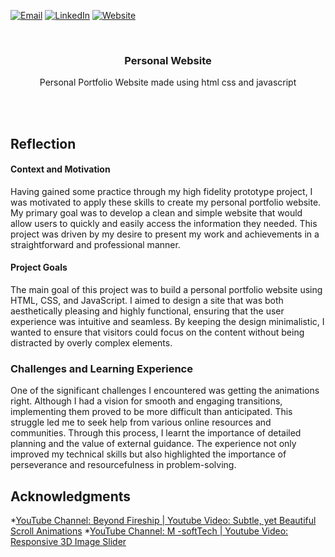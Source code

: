 <!-- Improved compatibility of back to top link: See: https://github.com/othneildrew/Best-README-Template/pull/73 -->
<a name="readme-top"></a>

<!-- PROJECT SHIELDS -->

[![Email](https://img.shields.io/badge/Email-D14836?style=for-the-badge&logo=gmail&logoColor=white)](mailto:hyungkenine2003@gmail.com)
[![LinkedIn][linkedin-shield]][linkedin-url]
[![Website](https://img.shields.io/badge/Website-Visit-blue?style=for-the-badge)](https://andrewshinportfolio.netlify.app)


<!-- PROJECT LOGO -->
<br />
<div align="center">

  <h3 align="center">Personal Website</h3>

  <p align="center">
    Personal Portfolio Website made using html css and javascript
  </p>
</div>

<br><br>

<!-- REFLECTION -->
## Reflection

#### Context and Motivation

Having gained some practice through my high fidelity prototype project, I was motivated to apply these skills to create my personal portfolio website. My primary goal was to develop a clean and simple website that would allow users to quickly and easily access the information they needed. This project was driven by my desire to present my work and achievements in a straightforward and professional manner.

#### Project Goals

The main goal of this project was to build a personal portfolio website using HTML, CSS, and JavaScript. I aimed to design a site that was both aesthetically pleasing and highly functional, ensuring that the user experience was intuitive and seamless. By keeping the design minimalistic, I wanted to ensure that visitors could focus on the content without being distracted by overly complex elements.

### Challenges and Learning Experience

One of the significant challenges I encountered was getting the animations right. Although I had a vision for smooth and engaging transitions, implementing them proved to be more difficult than anticipated. This struggle led me to seek help from various online resources and communities. Through this process, I learnt the importance of detailed planning and the value of external guidance. The experience not only improved my technical skills but also highlighted the importance of perseverance and resourcefulness in problem-solving.


<!-- ACKNOWLEDGMENTS -->
## Acknowledgments

*[YouTube Channel: Beyond Fireship | Youtube Video: Subtle, yet Beautiful Scroll Animations](https://www.youtube.com/watch?v=T33NN_pPeNI)
*[YouTube Channel: M -softTech | Youtube Video: Responsive 3D Image Slider](https://www.youtube.com/watch?app=desktop&v=HEJsHNWPF74)

<!-- MARKDOWN LINKS & IMAGES -->
[contributors-shield]: https://img.shields.io/github/contributors/github_username/repo_name.svg?style=for-the-badge
[contributors-url]: https://github.com/github_username/repo_name/graphs/contributors
[forks-shield]: https://img.shields.io/github/forks/github_username/repo_name.svg?style=for-the-badge
[forks-url]: https://github.com/github_username/repo_name/network/members
[stars-shield]: https://img.shields.io/github/stars/github_username/repo_name.svg?style=for-the-badge
[stars-url]: https://github.com/github_username/repo_name/stargazers
[issues-shield]: https://img.shields.io/github/issues/github_username/repo_name.svg?style=for-the-badge
[issues-url]: https://github.com/github_username/repo_name/issues
[license-shield]: https://img.shields.io/github/license/github_username/repo_name.svg?style=for-the-badge
[license-url]: https://github.com/github_username/repo_name/blob/master/LICENSE.txt
[linkedin-shield]: https://img.shields.io/badge/-LinkedIn-black.svg?style=for-the-badge&logo=linkedin&colorB=555
[linkedin-url]: https://www.linkedin.com/in/andrew-hk-shin
[login]: project_images/loginform.png
[home]: project_images/Homepage.png

